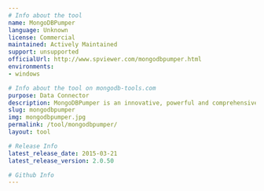 ```yaml
---
# Info about the tool
name: MongoDBPumper
language: Unknown
license: Commercial
maintained: Actively Maintained
support: unsupported
officialUrl: http://www.spviewer.com/mongodbpumper.html
environments:
- windows

# Info about the tool on mongodb-tools.com
purpose: Data Connector
description: MongoDBPumper is an innovative, powerful and comprehensive product for high-performance data migration between Oracle and MongoDB databases in both directions.
slug: mongodbpumper
img: mongodbpumper.jpg
permalink: /tool/mongodbpumper/
layout: tool

# Release Info
latest_release_date: 2015-03-21
latest_release_version: 2.0.50

# Github Info
---
```



